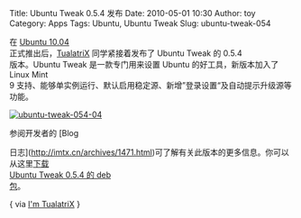 Title: Ubuntu Tweak 0.5.4 发布
Date: 2010-05-01 10:30
Author: toy
Category: Apps
Tags: Ubuntu, Ubuntu Tweak
Slug: ubuntu-tweak-054

在 [Ubuntu
10.04](http://linuxtoy.org/archives/ubuntu-10-04-lucid-lynx.html)  
正式推出后，[TualatriX](http://imtx.cn) 同学紧接着发布了 Ubuntu Tweak
的 0.5.4  
版本。Ubuntu Tweak 是一款专门用来设置 Ubuntu 的好工具，新版本加入了
Linux Mint  
9
支持、能够单实例运行、默认启用稳定源、新增”登录设置“及自动提示升级源等功能。

[![ubuntu-tweak-054-04](http://i.linuxtoy.org/images/2010/05/thumb-ubuntu-tweak-054-04.png)](http://i.linuxtoy.org/images/2010/05/ubuntu-tweak-054-04.png)

参阅开发者的 [Blog  

日志](http://imtx.cn/archives/1471.html)可了解有关此版本的更多信息。你可以从这里[下载  
Ubuntu Tweak 0.5.4 的 deb  
包](https://launchpad.net/ubuntu-tweak/0.5.x/0.5.4/)。

{ via [I'm TualatriX](http://imtx.cn) }
